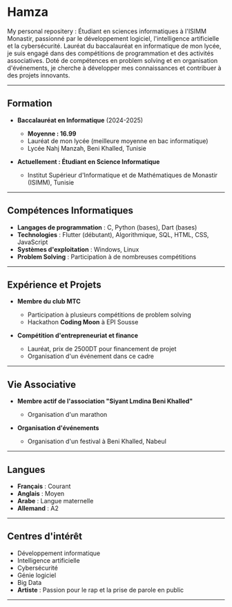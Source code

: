 # Hamza
My personal repositery :
Étudiant en sciences informatiques à l'ISIMM Monastir, passionné par le développement logiciel, l'intelligence artificielle et la cybersécurité. Lauréat du baccalauréat en informatique de mon lycée, je suis engagé dans des compétitions de programmation et des activités associatives. Doté de compétences en problem solving et en organisation d'événements, je cherche à développer mes connaissances et contribuer à des projets innovants.

---

## **Formation**

- **Baccalauréat en Informatique** (2024-2025)
  - **Moyenne : 16.99**
  - Lauréat de mon lycée (meilleure moyenne en bac informatique)
  - Lycée Nahj Manzah, Beni Khalled, Tunisie  

- **Actuellement : Étudiant en Science Informatique**  
  - Institut Supérieur d'Informatique et de Mathématiques de Monastir (ISIMM), Tunisie  

---

## **Compétences Informatiques**

- **Langages de programmation** : C, Python (bases), Dart (bases)
- **Technologies** : Flutter (débutant), Algorithmique, SQL, HTML, CSS, JavaScript
- **Systèmes d'exploitation** : Windows, Linux
- **Problem Solving** : Participation à de nombreuses compétitions

---

## **Expérience et Projets**

- **Membre du club MTC**  
  - Participation à plusieurs compétitions de problem solving  
  - Hackathon **Coding Moon** à EPI Sousse  

- **Compétition d'entrepreneuriat et finance**  
  - Lauréat, prix de 2500DT pour financement de projet  
  - Organisation d'un événement dans ce cadre  

---

## **Vie Associative**

- **Membre actif de l'association "Siyant Lmdina Beni Khalled"**  
  - Organisation d'un marathon  

- **Organisation d'événements**  
  - Organisation d'un festival à Beni Khalled, Nabeul  

---

## **Langues**

- **Français** : Courant  
- **Anglais** : Moyen  
- **Arabe** : Langue maternelle  
- **Allemand** : A2  

---

## **Centres d'intérêt**

- Développement informatique  
- Intelligence artificielle  
- Cybersécurité  
- Génie logiciel  
- Big Data  
- **Artiste** : Passion pour le rap et la prise de parole en public  

---

